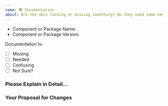 ```yaml
---
name: 📚 Documentation
about: Are the docs lacking or missing something? Do they need some new 🔥 hotness? Tell us here.
---
```


<!--
  ⚡️ katchow! We 💛 issues.

  Please - do not - remove this template.
  Please - do not - skip or remove parts of this template.
  Or your issue may be closed.

  👉🏽 Need help or tech support? Please don't open an issue!
  Head to https://discord.gg/FywZN57mTg or start a Discussion https://github.com/messageraft/email-craft/discussions

  ❤️ JSX email? Please consider sponsoring our maintainers or telling others about us!
-->

- Component or Package Name:
- Component or Package Version:

Documentation Is:

<!-- Please place an x (no spaces!) in all [ ] that apply -->

- [ ] Missing
- [ ] Needed
- [ ] Confusing
- [ ] Not Sure?

### Please Explain in Detail...

### Your Proposal for Changes
